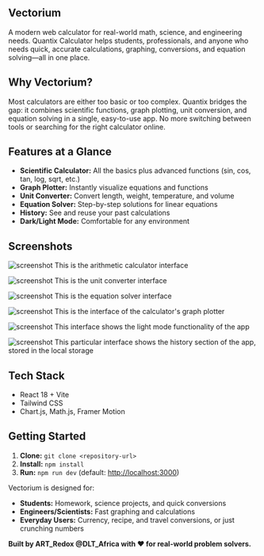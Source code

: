 ## Vectorium

A modern web calculator for real-world math, science, and engineering needs. Quantix Calculator helps students, professionals, and anyone who needs quick, accurate calculations, graphing, conversions, and equation solving—all in one place.


## Why Vectorium?
Most calculators are either too basic or too complex. Quantix bridges the gap: it combines scientific functions, graph plotting, unit conversion, and equation solving in a single, easy-to-use app. No more switching between tools or searching for the right calculator online.




 ## Features at a Glance

- **Scientific Calculator:** All the basics plus advanced functions (sin, cos, tan, log, sqrt, etc.)
- **Graph Plotter:** Instantly visualize equations and functions
- **Unit Converter:** Convert length, weight, temperature, and volume
- **Equation Solver:** Step-by-step solutions for linear equations
- **History:** See and reuse your past calculations
- **Dark/Light Mode:** Comfortable for any environment



## Screenshots

![screenshot](/dist/assets/Screenshot%20(23).png)
This is the arithmetic calculator interface

![screenshot](/dist/assets/Screenshot%20(24).png)
This is the unit converter interface

![screenshot](/dist/assets/Screenshot%20(25).png)
This is the equation solver interface

![screenshot](/dist/assets/Screenshot%20(26).png)
This is the interface of the calculator's graph plotter

![screenshot](/dist/assets/Screenshot%20(27).png)
This interface shows the light mode functionality of the app

![screenshot](/dist/assets/Screenshot%20(28).png)
This particular interface shows the history section of the app, stored in the local storage




## Tech Stack
- React 18 + Vite
- Tailwind CSS
- Chart.js, Math.js, Framer Motion



## Getting Started
1. **Clone:** `git clone <repository-url>`
2. **Install:** `npm install`
3. **Run:** `npm run dev` (default: [http://localhost:3000](http://localhost:3000))




Vectorium is designed for:
- **Students:** Homework, science projects, and quick conversions
- **Engineers/Scientists:** Fast graphing and calculations
- **Everyday Users:** Currency, recipe, and travel conversions, or just crunching numbers



**Built by ART_Redox @DLT_Africa with ❤️ for real-world problem solvers.**
